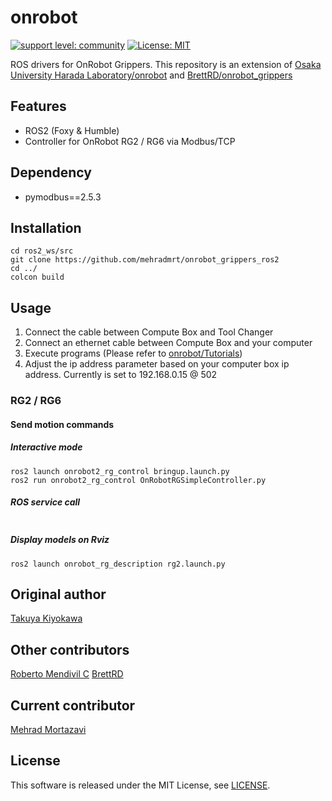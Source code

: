 # onrobot

[![support level: community](https://img.shields.io/badge/support%20level-community-lightgray.svg)](https://rosindustrial.org/news/2016/10/7/better-supporting-a-growing-ros-industrial-software-platform)
[![License: MIT](https://img.shields.io/badge/License-MIT-yellow.svg)](https://opensource.org/licenses/MIT)

ROS drivers for OnRobot Grippers.
This repository is an extension of [Osaka University Harada Laboratory/onrobot](https://github.com/Osaka-University-Harada-Laboratory/onrobot) and [BrettRD/onrobot_grippers](https://github.com/BrettRD/onrobot_grippers)

## Features

- ROS2 (Foxy & Humble)
- Controller for OnRobot RG2 / RG6 via Modbus/TCP

## Dependency

- pymodbus==2.5.3  

## Installation

```
cd ros2_ws/src
git clone https://github.com/mehradmrt/onrobot_grippers_ros2
cd ../
colcon build
```

## Usage

1. Connect the cable between Compute Box and Tool Changer
2. Connect an ethernet cable between Compute Box and your computer
3. Execute programs (Please refer to [onrobot/Tutorials](http://wiki.ros.org/onrobot/Tutorials))
4. Adjust the ip address parameter based on your computer box ip address. Currently is set to 192.168.0.15 @ 502

### RG2 / RG6

#### Send motion commands
##### Interactive mode
```
ros2 launch onrobot2_rg_control bringup.launch.py
ros2 run onrobot2_rg_control OnRobotRGSimpleController.py
```

##### ROS service call
```

```

##### Display models on Rviz
```
ros2 launch onrobot_rg_description rg2.launch.py
```
##  Original author

[Takuya Kiyokawa](https://github.com/takuya-ki)

##  Other contributors

[Roberto Mendivil C](https://github.com/Robertomendivil97)
[BrettRD](https://github.com/BrettRD/onrobot_grippers)

##  Current contributor

[Mehrad Mortazavi](https://github.com/mehradmrt/onrobot_grippers_ros2)  

## License

This software is released under the MIT License, see [LICENSE](./LICENSE).
